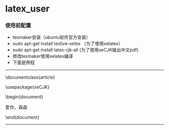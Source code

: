 # latex_user
### 使用前配置
- texmaker安装（ubuntu软件官方安装）
- sudo apt-get install texlive-xetex （为了使用xelatex）
- sudo apt-get install latex-cjk-all  (为了使用xeCJK输出中文pdf)
- 修改texmaker使用xelatex编译
- 下面是例程
---
\documentclass{article}

\usepackage{xeCJK}

\begin{document}

爱你，森森

\end{document}

---
